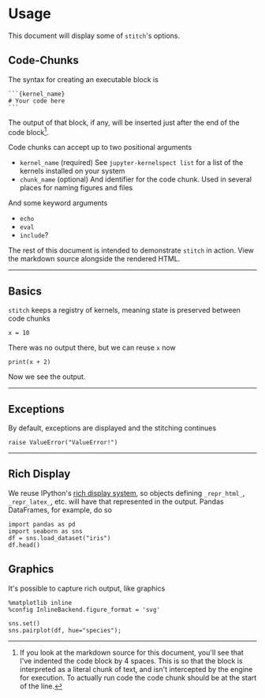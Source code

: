 # Usage

This document will display some of `stitch`'s options.


## Code-Chunks

The syntax for creating an executable block is

    ```{kernel_name}
    # Your code here
    ```

The output of that block, if any, will be inserted just after the end of the
code block[^literal_code].

Code chunks can accept up to two positional arguments

- `kernel_name` (required)
  See `jupyter-kernelspect list` for a list of the kernels installed on your system
- `chunk_name` (optional)
  And identifier for the code chunk. Used in several places for naming figures and files

And some keyword arguments

- `echo`
- `eval`
- `include`?

The rest of this document is intended to demonstrate `stitch` in action.
View the markdown source alongside the rendered HTML.

---

## Basics

`stitch` keeps a registry of kernels, meaning state is preserved between
code chunks

```{python}
x = 10
```


There was no output there, but we can reuse `x` now

```{python}
print(x + 2)
```

Now we see the output.

---

## Exceptions

By default, exceptions are displayed and the stitching continues

```{python}
raise ValueError("ValueError!")
```

---

## Rich Display

We reuse IPython's [rich display system](http://ipython.readthedocs.io/en/stable/config/integrating.html),
so objects defining `_repr_html_`, `_repr_latex_`, etc. will have that
represented in the output.
Pandas DataFrames, for example, do so

```{python}
import pandas as pd
import seaborn as sns
df = sns.load_dataset("iris")
df.head()
```


## Graphics

It's possible to capture rich output, like graphics


```{python}
%matplotlib inline
%config InlineBackend.figure_format = 'svg'

sns.set()
sns.pairplot(df, hue="species");
```

[^literal_code]: If you look at the markdown source for this document,
you'll see that I've indented the code block by 4 spaces. This is so that
the block is interpreted as a literal chunk of text, and isn't intercepted
by the engine for execution. To actually run code the code chunk should be at
the start of the line.
